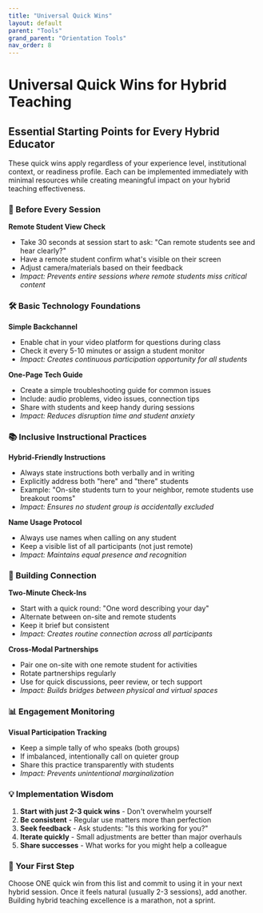 ```yaml
---
title: "Universal Quick Wins"
layout: default
parent: "Tools"
grand_parent: "Orientation Tools"
nav_order: 8
---
```


# Universal Quick Wins for Hybrid Teaching

## Essential Starting Points for Every Hybrid Educator

These quick wins apply regardless of your experience level, institutional context, or readiness profile. Each can be implemented immediately with minimal resources while creating meaningful impact on your hybrid teaching effectiveness.

### 🎯 Before Every Session

**Remote Student View Check**
- Take 30 seconds at session start to ask: "Can remote students see and hear clearly?"
- Have a remote student confirm what's visible on their screen
- Adjust camera/materials based on their feedback
- *Impact: Prevents entire sessions where remote students miss critical content*

### 🛠️ Basic Technology Foundations

**Simple Backchannel**
- Enable chat in your video platform for questions during class
- Check it every 5-10 minutes or assign a student monitor
- *Impact: Creates continuous participation opportunity for all students*

**One-Page Tech Guide**
- Create a simple troubleshooting guide for common issues
- Include: audio problems, video issues, connection tips
- Share with students and keep handy during sessions
- *Impact: Reduces disruption time and student anxiety*

### 📚 Inclusive Instructional Practices

**Hybrid-Friendly Instructions**
- Always state instructions both verbally and in writing
- Explicitly address both "here" and "there" students
- Example: "On-site students turn to your neighbor, remote students use breakout rooms"
- *Impact: Ensures no student group is accidentally excluded*

**Name Usage Protocol**
- Always use names when calling on any student
- Keep a visible list of all participants (not just remote)
- *Impact: Maintains equal presence and recognition*

### 👥 Building Connection

**Two-Minute Check-Ins**
- Start with a quick round: "One word describing your day"
- Alternate between on-site and remote students
- Keep it brief but consistent
- *Impact: Creates routine connection across all participants*

**Cross-Modal Partnerships**
- Pair one on-site with one remote student for activities
- Rotate partnerships regularly
- Use for quick discussions, peer review, or tech support
- *Impact: Builds bridges between physical and virtual spaces*

### 📊 Engagement Monitoring

**Visual Participation Tracking**
- Keep a simple tally of who speaks (both groups)
- If imbalanced, intentionally call on quieter group
- Share this practice transparently with students
- *Impact: Prevents unintentional marginalization*

### 💡 Implementation Wisdom

1. **Start with just 2-3 quick wins** - Don't overwhelm yourself
2. **Be consistent** - Regular use matters more than perfection
3. **Seek feedback** - Ask students: "Is this working for you?"
4. **Iterate quickly** - Small adjustments are better than major overhauls
5. **Share successes** - What works for you might help a colleague

### 🚀 Your First Step

Choose ONE quick win from this list and commit to using it in your next hybrid session. Once it feels natural (usually 2-3 sessions), add another. Building hybrid teaching excellence is a marathon, not a sprint.
